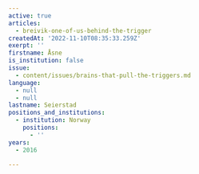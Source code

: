 ```yaml
---
active: true
articles:
  - breivik-one-of-us-behind-the-trigger
createdAt: '2022-11-10T08:35:33.259Z'
exerpt: ''
firstname: Åsne
is_institution: false
issue:
  - content/issues/brains-that-pull-the-triggers.md
language:
  - null
  - null
lastname: Seierstad
positions_and_institutions:
  - institution: Norway
    positions:
      - ''
years:
  - 2016

---
```

